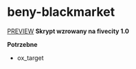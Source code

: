 # beny-blackmarket
[PREVIEW](https://streamable.com/o0jpg6)
**Skrypt wzrowany na fivecity 1.0**

**Potrzebne**
- ox_target
